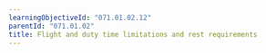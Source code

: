 ```yaml
---
learningObjectiveId: "071.01.02.12"
parentId: "071.01.02"
title: Flight and duty time limitations and rest requirements
---
```

